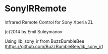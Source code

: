 SonyIRRemote
=============

Infrared Remote Control for Sony Xperia ZL

(c)2014 by Emil Suleymanov

Using lib_sony_ir from BuzzBumbleBee (https://github.com/BuzzBumbleBee/lib_sony_ir)
